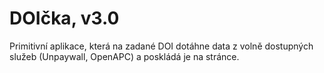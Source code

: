 # DOIčka, v3.0

Primitivní aplikace, která na zadané DOI dotáhne data z volně dostupných služeb (Unpaywall, OpenAPC) a poskládá je na stránce.
